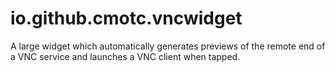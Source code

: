 # io.github.cmotc.vncwidget
A large widget which automatically generates previews of the remote end of a VNC service and launches a VNC client when tapped.

